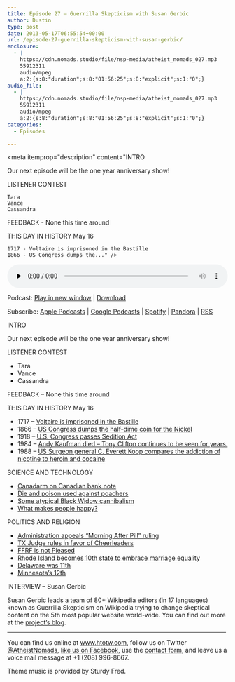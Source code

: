 ```yaml
---
title: Episode 27 – Guerrilla Skepticism with Susan Gerbic
author: Dustin
type: post
date: 2013-05-17T06:55:54+00:00
url: /episode-27-guerrilla-skepticism-with-susan-gerbic/
enclosure:
  - |
    https://cdn.nomads.studio/file/nsp-media/atheist_nomads_027.mp3
    55912311
    audio/mpeg
    a:2:{s:8:"duration";s:8:"01:56:25";s:8:"explicit";s:1:"0";}
audio_file:
  - |
    https://cdn.nomads.studio/file/nsp-media/atheist_nomads_027.mp3
    55912311
    audio/mpeg
    a:2:{s:8:"duration";s:8:"01:56:25";s:8:"explicit";s:1:"0";}
categories:
  - Episodes

---
```

<div itemscope itemtype="http://schema.org/AudioObject">
  <meta itemprop="name" content="Episode 27 – Guerrilla Skepticism with Susan Gerbic" />
  
  <meta itemprop="uploadDate" content="2013-05-17T00:55:54-06:00" />
  
  <meta itemprop="encodingFormat" content="audio/mpeg" />
  
  <meta itemprop="duration" content="PT1H56M25S" />
  
  <meta itemprop="description" content="INTRO

Our next episode will be the one year anniversary show!

LISTENER CONTEST

 	Tara
 	Vance
 	Cassandra

FEEDBACK - None this time around

THIS DAY IN HISTORY May 16

 	1717 - Voltaire is imprisoned in the Bastille
 	1866 - US Congress dumps the..." />
  
  <meta itemprop="contentUrl" content="https://dts.podtrac.com/redirect.mp3/cdn.nomads.studio/file/nsp-media/atheist_nomads_027.mp3" />
  
  <meta itemprop="contentSize" content="53.3" />
  </p> 
  
  <div class="powerpress_player" id="powerpress_player_8282">
    <audio class="wp-audio-shortcode" id="audio-5211-26" preload="none" style="width: 100%;" controls="controls"><source type="audio/mpeg" src="https://dts.podtrac.com/redirect.mp3/cdn.nomads.studio/file/nsp-media/atheist_nomads_027.mp3?_=26" /><a href="https://dts.podtrac.com/redirect.mp3/cdn.nomads.studio/file/nsp-media/atheist_nomads_027.mp3">https://dts.podtrac.com/redirect.mp3/cdn.nomads.studio/file/nsp-media/atheist_nomads_027.mp3</a></audio>
  </div>
</div>

<p class="powerpress_links powerpress_links_mp3">
  Podcast: <a href="https://dts.podtrac.com/redirect.mp3/cdn.nomads.studio/file/nsp-media/atheist_nomads_027.mp3" class="powerpress_link_pinw" target="_blank" title="Play in new window" onclick="return powerpress_pinw('https://htotw.com/?powerpress_pinw=5211-podcast');" rel="nofollow">Play in new window</a> | <a href="https://dts.podtrac.com/redirect.mp3/cdn.nomads.studio/file/nsp-media/atheist_nomads_027.mp3" class="powerpress_link_d" title="Download" rel="nofollow" download="atheist_nomads_027.mp3">Download</a>
</p>

<p class="powerpress_links powerpress_subscribe_links">
  Subscribe: <a href="https://podcasts.apple.com/us/podcast/humanists-take-on-the-world/id530050098?mt=2&ls=1" class="powerpress_link_subscribe powerpress_link_subscribe_itunes" target="_blank" title="Subscribe on Apple Podcasts" rel="nofollow">Apple Podcasts</a> | <a href="https://www.google.com/podcasts?feed=aHR0cDovL2F0aGVpc3Rub21hZHMubGlic3luLmNvbS9yc3M%3D" class="powerpress_link_subscribe powerpress_link_subscribe_googleplay" target="_blank" title="Subscribe on Google Podcasts" rel="nofollow">Google Podcasts</a> | <a href="https://open.spotify.com/show/3LzK2xZGike6Tc1GEMtMbr?si=LieN9SNuTpq96smuaUsH8A" class="powerpress_link_subscribe powerpress_link_subscribe_spotify" target="_blank" title="Subscribe on Spotify" rel="nofollow">Spotify</a> | <a href="https://www.pandora.com/podcast/atheist-nomads/PC:10122?corr=62071012&part=ug" class="powerpress_link_subscribe powerpress_link_subscribe_pandora" target="_blank" title="Subscribe on Pandora" rel="nofollow">Pandora</a> | <a href="https://htotw.com/feed/podcast/" class="powerpress_link_subscribe powerpress_link_subscribe_rss" target="_blank" title="Subscribe via RSS" rel="nofollow">RSS</a>
</p>

INTRO

Our next episode will be the one year anniversary show!

LISTENER CONTEST

  * Tara
  * Vance
  * Cassandra

FEEDBACK &#8211; None this time around

THIS DAY IN HISTORY May 16

  * 1717 &#8211; <a href="http://www.history.com/this-day-in-history/voltaire-is-imprisoned-in-the-bastille" target="_blank" rel="noopener">Voltaire is imprisoned in the Bastille</a>
  * 1866 &#8211; <a href="http://en.wikipedia.org/wiki/Half_dime" target="_blank" rel="noopener">US Congress dumps the half-dime coin for the Nickel</a>
  * 1918 &#8211; <a href="http://www.history.com/this-day-in-history/us-congress-passes-sedition-act" target="_blank" rel="noopener">U.S. Congress passes Sedition Act</a>
  * 1984 &#8211; <a href="http://en.wikipedia.org/wiki/Andy_Kaufman" target="_blank" rel="noopener">Andy Kaufman died &#8211; Tony Clifton continues to be seen for years.</a>
  * 1988 &#8211; <a href="http://en.wikipedia.org/wiki/May_16" target="_blank" rel="noopener">US Surgeon general C. Everett Koop compares the addiction of nicotine to heroin and cocaine</a>

SCIENCE AND TECHNOLOGY

  * <a href="http://www.newscientist.com/article/dn23508-robot-glory-as-canada-puts-space-arm-on-banknote.html?cmpid=RSS%7CNSNS%7C2012-GLOBAL%7Conline-news" target="_blank" rel="noopener">Canadarm on Canadian bank note</a>
  * <a href="http://blogs.scientificamerican.com/guest-blog/2013/05/09/dye-and-poison-stop-rhino-poachers/" target="_blank" rel="noopener">Die and poison used against poachers</a>
  * <a href="http://www.livescience.com/29345-male-black-widows-sexual-cannibalism.html" target="_blank" rel="noopener">Some atypical Black Widow cannibalism</a>
  * <a href="http://www.dnaindia.com/lifestyle/1765764/report-sex-makes-people-happiest" target="_blank" rel="noopener">What makes people happy?</a>

POLITICS AND RELIGION

  * <a href="http://www.nytimes.com/2013/05/02/health/us-will-appeal-order-on-morning-after-pill.html" target="_blank" rel="noopener">Administration appeals “Morning After Pill” ruling</a>
  * <a href="http://www.latimes.com/news/nationworld/nation/la-na-texas-cheerleaders-20130509,0,619773.story" target="_blank" rel="noopener">TX Judge rules in favor of Cheerleaders</a>
  * <a href="http://ffrf.org/news/news-releases/item/17683-official-school-religion-ok%E2%80%99d-by-texas-court" target="_blank" rel="noopener">FFRF is not Pleased</a>
  * <a href="http://www.seattlepi.com/news/us/article/Rhode-Island-becomes-10th-state-with-gay-marriage-4481490.php" target="_blank" rel="noopener">Rhode Island becomes 10th state to embrace marriage equality</a>
  * <a href="http://www.latimes.com/news/nation/nationnow/la-na-nn-minnesota-marriage-20130509,0,7251540.story" target="_blank" rel="noopener">Delaware was 11th</a>
  * <a href="http://tv.msnbc.com/2013/05/14/minnesota-gov-welcomes-marriage-equality/" target="_blank" rel="noopener">Minnesota’s 12th</a>

INTERVIEW &#8211; Susan Gerbic

Susan Gerbic leads a team of 80+ Wikipedia editors (in 17 languages) known as Guerrilla Skepticism on Wikipedia trying to change skeptical content on the 5th most popular website world-wide. You can find out more at the <a href="http://guerrillaskepticismonwikipedia.blogspot.com/" target="_blank" rel="noopener">project&#8217;s blog</a>.

<hr width="500" />

You can find us online at <a href="https://www.htotw.com/" target="_blank" rel="noopener">www.htotw.com</a>, follow us on Twitter <a href="https://htotw.com/twitter" target="_blank" rel="noopener">@AtheistNomads</a>, <a href="https://htotw.com/facebook" target="_blank" rel="noopener">like us on Facebook</a>, use the [contact form](https://htotw.com/contact), and leave us a voice mail message at +1 (208) 996-8667.

Theme music is provided by Sturdy Fred.